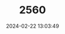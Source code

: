 ---
title: "2560"
category: "Pseudobarbus capensis"
draft: false
date: 2024-02-22 13:03:49
languages:
  Afrikaans: ["Berg-Breederivier Witvis"]
  English: ["Berg-Breede River Whitefish"]
---